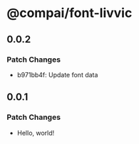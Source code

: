 # @compai/font-livvic

## 0.0.2

### Patch Changes

- b971bb4f: Update font data

## 0.0.1

### Patch Changes

- Hello, world!
